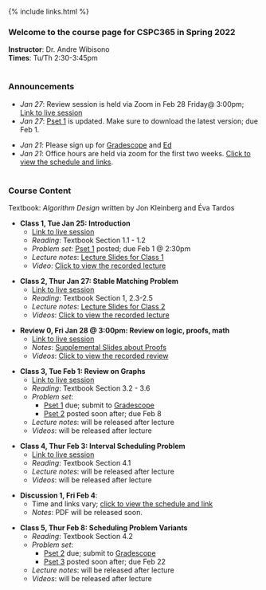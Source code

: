   
{% include links.html %}

### Welcome to the course page for CSPC365 in Spring 2022

**Instructor**: Dr. Andre Wibisono <br>
**Times**: Tu/Th 2:30-3:45pm <br>
<h1></h1>

### Announcements
  
* *Jan 27*: Review session is held via Zoom in Feb 28 Friday@ 3:00pm; [Link to live session](https://yale.zoom.us/j/7342391303)
* *Jan 27*: [Pset 1](/psets) is updated. Make sure to download the latest version; due Feb 1.

<p></p>

* *Jan 21*: Please sign up for [Gradescope](https://www.gradescope.com/login) and [Ed](https://edstem.org)
* *Jan 21*: Office hours are held via zoom for the first two weeks. [Click to view the schedule and links](/discussion).


<h1></h1>

### Course Content

Textbook: *Algorithm Design* written by Jon Kleinberg and Éva Tardos

* **Class 1, Tue Jan 25: Introduction**
  * [Link to live session](https://yale.zoom.us/j/94057532462)
  * *Reading*: Textbook Section 1.1 - 1.2
  * *Problem set*: [Pset 1](/psets) posted; due Feb 1 @ 2:30pm
  * *Lecture notes*: [Lecture Slides for Class 1](https://github.com/cpsc365/cpsc365.github.io/files/7937353/Lec.1.pdf)
  * *Video*: [Click to view the recorded lecture](https://yale.hosted.panopto.com/Panopto/Pages/Viewer.aspx?id=4aec5f8e-1c9c-4f2e-877d-ae28015c64a1)

 <p></p>
  
* **Class 2, Thur Jan 27: Stable Matching Problem**
  * [Link to live session](https://yale.zoom.us/j/94057532462)
  * *Reading*: Textbook Section 1, 2.3-2.5
  * *Lecture notes*: [Lecture Slides for Class 2](https://github.com/cpsc365/cpsc365.github.io/files/7954084/Lec.2.pdf)
  * *Videos*: [Click to view the recorded lecture](https://yale.hosted.panopto.com/Panopto/Pages/Viewer.aspx?id=0fc3e155-1541-45fd-8c43-ae2a015e9926)
 <p></p>

* **Review 0, Fri Jan 28 @ 3:00pm: Review on logic, proofs, math**
  * [Link to live session](https://yale.zoom.us/j/7342391303)
  *  *Notes*: [Supplemental Slides about Proofs](https://github.com/cpsc365/cpsc365.github.io/files/7962841/Proofs.pdf)
  *  *Videos*: [Click to view the recorded review](https://yale.hosted.panopto.com/Panopto/Pages/Viewer.aspx?id=f1479bda-c7fd-4bdd-96eb-ae2b016e7b16) 
  
  
 <p></p>
 
* **Class 3, Tue Feb 1: Review on Graphs**
  * [Link to live session](https://yale.zoom.us/j/94057532462)
  * *Reading*: Textbook Section 3.2 - 3.6
  * *Problem set*: 
    * [Pset 1](/psets) due; submit to [Gradescope](https://www.gradescope.com)
    * [Pset 2](/psets) posted soon after; due Feb 8
  * *Lecture notes*: will be released after lecture
  * *Videos*: will be released after lecture
 
 <p></p>
 
 * **Class 4, Thur Feb 3: Interval Scheduling Problem**
   * [Link to live session](https://yale.zoom.us/j/94057532462)
   * *Reading*: Textbook Section 4.1
   * *Lecture notes*: will be released after lecture
   * *Videos*: will be released after lecture

<p></p>

* **Discussion 1, Fri Feb 4**: 
  *  Time and links vary; [click to view the schedule and link](/discussion)
  *  *Notes*: PDF will be released soon.
 

 <p></p>
 
 * **Class 5, Thur Feb 8: Scheduling Problem Variants**
   * *Reading*: Textbook Section 4.2
   * *Problem set*: 
     * [Pset 2](/psets) due; submit to [Gradescope](https://www.gradescope.com)
     * [Pset 3](/psets) posted soon after; due Feb 22
   * *Lecture notes*: will be released after lecture
   * *Videos*: will be released after lecture

 <p></p>
 
&nbsp;&nbsp;&nbsp;&nbsp;
